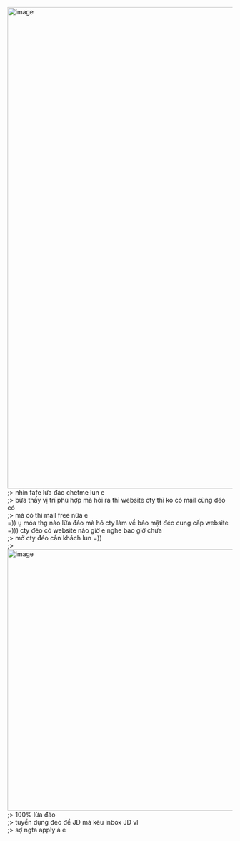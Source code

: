 <img width="982" height="1079" alt="image" src="https://github.com/user-attachments/assets/01a3640a-d204-4eea-8855-4cbfe2e4bb47" /><br>
;> nhìn fafe lừa đảo chetme lun e<br>
;> bữa thấy vị trí phù hợp mà hỏi ra thì website cty thì ko có mail cũng đéo có<br>
;> mà có thì mail free nữa e<br>
=)) ụ móa thg nào lừa đảo mà hô cty làm về bảo mật đéo cung cấp website<br>
=))) cty đéo có website nào giờ e nghe bao giờ chưa<br>
;> mở cty đéo cần khách lun =))<br>
;> <img width="512" height="586" alt="image" src="https://github.com/user-attachments/assets/4f8c97a2-607a-427b-83fa-fb11a5cf8645" /><br>
;> 100% lừa đảo<br>
;> tuyển dụng đéo để JD mà kêu inbox JD vl<br>
;> sợ ngta apply á e
